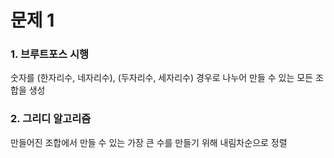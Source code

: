 # 문제 1
### 1. 브루트포스 시행
숫자를 (한자리수, 네자리수), (두자리수, 세자리수) 경우로 나누어 만들 수 있는 모든 조합을 생성

### 2. 그리디 알고리즘
만들어진 조합에서 만들 수 있는 가장 큰 수를 만들기 위해 내림차순으로 정렬
